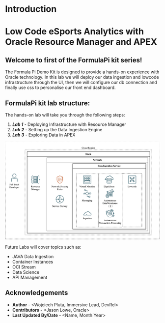 # Introduction

# Low Code eSports Analytics with Oracle Resource Manager and APEX 

## Welcome to first of the FormulaPi kit series!
The Formula Pi Demo Kit is designed to provide a hands-on experience with Oracle technology. In this lab we will deploy our data ingestion and lowcode infrastructure through the UI, then we will configure our db connection and finally use css to personalise our front end dashboard.

## FormulaPi kit lab structure:
The hands-on lab will take you through the following steps:
1. ***Lab 1*** - Deploying Infrastructure with Resource Manager
1. ***Lab 2*** - Setting up the Data Ingestion Engine
1. ***Lab 3*** - Exploring Data in APEX

![Architecture](~/../../l1deploy/images/architecture.png)  


Future Labs will cover topics such as:
- JAVA Data Ingestion
- Container Instances
- OCI Stream
- Data Science
- API Management

## Acknowledgements
* **Author** - <Wojciech Pluta, Immersive Lead, DevRel>
* **Contributors** -  <Jason Lowe, Oracle>
* **Last Updated By/Date** - <Name, Month Year>
